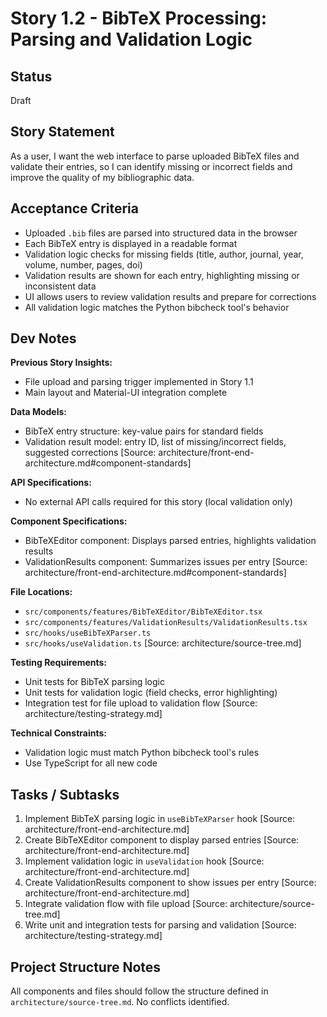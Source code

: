# Story 1.2 - BibTeX Processing: Parsing and Validation Logic

## Status
Draft

## Story Statement
As a user, I want the web interface to parse uploaded BibTeX files and validate their entries, so I can identify missing or incorrect fields and improve the quality of my bibliographic data.

## Acceptance Criteria
- Uploaded `.bib` files are parsed into structured data in the browser
- Each BibTeX entry is displayed in a readable format
- Validation logic checks for missing fields (title, author, journal, year, volume, number, pages, doi)
- Validation results are shown for each entry, highlighting missing or inconsistent data
- UI allows users to review validation results and prepare for corrections
- All validation logic matches the Python bibcheck tool's behavior

## Dev Notes

**Previous Story Insights:** 
- File upload and parsing trigger implemented in Story 1.1
- Main layout and Material-UI integration complete

**Data Models:** 
- BibTeX entry structure: key-value pairs for standard fields
- Validation result model: entry ID, list of missing/incorrect fields, suggested corrections
[Source: architecture/front-end-architecture.md#component-standards]

**API Specifications:** 
- No external API calls required for this story (local validation only)

**Component Specifications:** 
- BibTeXEditor component: Displays parsed entries, highlights validation results
- ValidationResults component: Summarizes issues per entry
[Source: architecture/front-end-architecture.md#component-standards]

**File Locations:** 
- `src/components/features/BibTeXEditor/BibTeXEditor.tsx`
- `src/components/features/ValidationResults/ValidationResults.tsx`
- `src/hooks/useBibTeXParser.ts`
- `src/hooks/useValidation.ts`
[Source: architecture/source-tree.md]

**Testing Requirements:** 
- Unit tests for BibTeX parsing logic
- Unit tests for validation logic (field checks, error highlighting)
- Integration test for file upload to validation flow
[Source: architecture/testing-strategy.md]

**Technical Constraints:** 
- Validation logic must match Python bibcheck tool's rules
- Use TypeScript for all new code

## Tasks / Subtasks

1. Implement BibTeX parsing logic in `useBibTeXParser` hook [Source: architecture/front-end-architecture.md]
2. Create BibTeXEditor component to display parsed entries [Source: architecture/front-end-architecture.md]
3. Implement validation logic in `useValidation` hook [Source: architecture/front-end-architecture.md]
4. Create ValidationResults component to show issues per entry [Source: architecture/front-end-architecture.md]
5. Integrate validation flow with file upload [Source: architecture/source-tree.md]
6. Write unit and integration tests for parsing and validation [Source: architecture/testing-strategy.md]

## Project Structure Notes
All components and files should follow the structure defined in `architecture/source-tree.md`. No conflicts identified.
